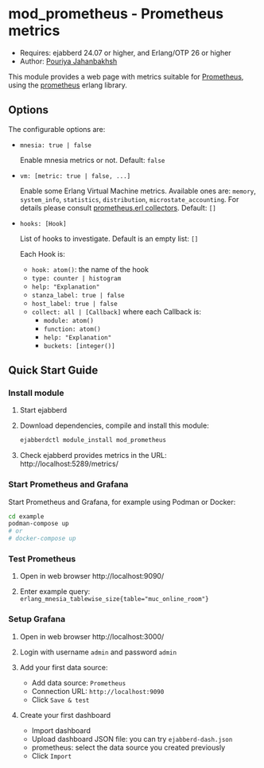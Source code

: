 mod_prometheus - Prometheus metrics
===================================

- Requires: ejabberd 24.07 or higher, and Erlang/OTP 26 or higher
- Author: [Pouriya Jahanbakhsh](https://github.com/pouriya)

This module provides a web page with metrics suitable
for [Prometheus](https://prometheus.io/),
using the [prometheus](https://github.com/deadtrickster/prometheus.erl) erlang library.


Options
-------

The configurable options are:

- `mnesia: true | false`

  Enable mnesia metrics or not.
  Default: `false`

- `vm: [metric: true | false, ...]`

  Enable some Erlang Virtual Machine metrics.
  Available ones are:
  `memory`, `system_info`, `statistics`, `distribution`, `microstate_accounting`.
  For details please consult
  [prometheus.erl collectors](https://github.com/deadtrickster/prometheus.erl?tab=readme-ov-file#erlang-vm--otp-collectors).
  Default: `[]`

- `hooks: [Hook]`

  List of hooks to investigate.
  Default is an empty list: `[]`

  Each Hook is:
  - `hook: atom()`: the name of the hook
  - `type: counter | histogram`
  - `help: "Explanation"`
  - `stanza_label: true | false`
  - `host_label: true | false`
  - `collect: all | [Callback]`
      where each Callback is:
      - `module: atom()`
      - `function: atom()`
      - `help: "Explanation"`
      - `buckets: [integer()]`

Quick Start Guide
-----------------

### Install module

1. Start ejabberd

1. Download dependencies, compile and install this module:
   ```sh
   ejabberdctl module_install mod_prometheus
   ```
1. Check ejabberd provides metrics in the URL: http://localhost:5289/metrics/

### Start Prometheus and Grafana

Start Prometheus and Grafana, for example using Podman or Docker:

```sh
cd example
podman-compose up
# or
# docker-compose up
```

### Test Prometheus

1. Open in web browser http://localhost:9090/

1. Enter example query: `erlang_mnesia_tablewise_size{table="muc_online_room"}`

### Setup Grafana

1. Open in web browser http://localhost:3000/

1. Login with username `admin` and password `admin`

1. Add your first data source:
   - Add data source: `Prometheus`
   - Connection URL: `http://localhost:9090`
   - Click `Save & test`

1. Create your first dashboard
   - Import dashboard
   - Upload dashboard JSON file: you can try `ejabberd-dash.json`
   - prometheus: select the data source you created previously
   - Click `Import`
